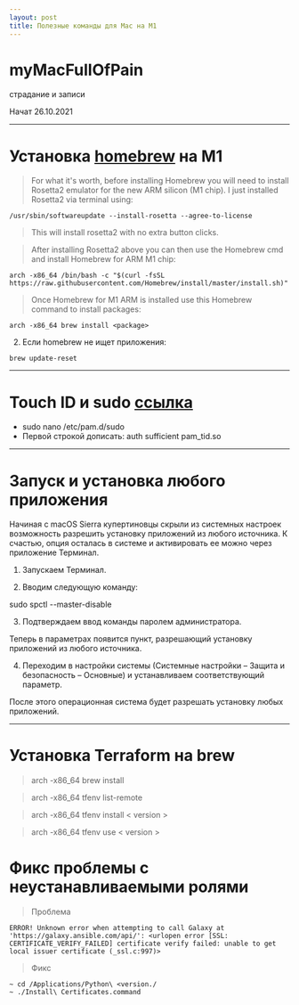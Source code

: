 ```yaml
---
layout: post
title: Полезные команды для Mac на M1
---
```


# myMacFullOfPain
страдание и записи

Начат 26.10.2021
____
# Установка [homebrew](https://docs.brew.sh/) на M1

> For what it's worth, before installing Homebrew you will need to install Rosetta2 emulator for the new ARM silicon (M1 chip). I just installed Rosetta2 via terminal using:
```
/usr/sbin/softwareupdate --install-rosetta --agree-to-license
```
> This will install rosetta2 with no extra button clicks.

> After installing Rosetta2 above you can then use the Homebrew cmd and install Homebrew for ARM M1 chip:  
```
arch -x86_64 /bin/bash -c "$(curl -fsSL https://raw.githubusercontent.com/Homebrew/install/master/install.sh)"
```
> Once Homebrew for M1 ARM is installed use this Homebrew command to install packages:   <package>
```
arch -x86_64 brew install <package>
```
2) Если homebrew не ищет приложения:
```
brew update-reset
```
____
# Touch ID и sudo [ссылка](https://appleinsider.ru/tips-tricks/kak-ispolzovat-touch-id-v-terminale.html)
  - sudo nano /etc/pam.d/sudo
  - Первой строкой дописать: auth sufficient pam_tid.so
____
# Запуск и установка любого приложения
  Начиная с macOS Sierra купертиновцы скрыли из системных настроек возможность разрешить установку приложений из любого источника. К счастью, опция осталась в системе и активировать ее можно через приложение Терминал.

1. Запускаем Терминал.

2. Вводим следующую команду:

sudo spctl --master-disable

3. Подтверждаем ввод команды паролем администратора.

Теперь в параметрах появится пункт, разрешающий установку приложений из любого источника.

4. Переходим в настройки системы (Системные настройки – Защита и безопасность – Основные) и устанавливаем соответствующий параметр.

После этого операционная система будет разрешать установку любых приложений.
____
# Установка Terraform на brew
> arch -x86_64 brew install

> arch -x86_64 tfenv list-remote

> arch -x86_64 tfenv install < version >

> arch -x86_64 tfenv use < version >

# Фикс проблемы с неустанавливаемыми ролями

> Проблема
```
ERROR! Unknown error when attempting to call Galaxy at 'https://galaxy.ansible.com/api/': <urlopen error [SSL: CERTIFICATE_VERIFY_FAILED] certificate verify failed: unable to get local issuer certificate (_ssl.c:997)>
```

> Фикс
```
~ cd /Applications/Python\ <version./
~ ./Install\ Certificates.command
```